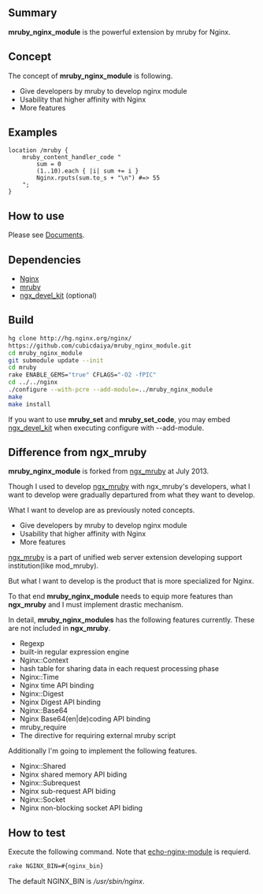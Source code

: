 ## Summary

**mruby_nginx_module** is the powerful extension by mruby for Nginx.

## Concept

The concept of **mruby_nginx_module** is following.

 * Give developers by mruby to develop nginx module
 * Usability that higher affinity with Nginx
 * More features

## Examples

```nginx
location /mruby {
    mruby_content_handler_code "
        sum = 0
        (1..10).each { |i| sum += i }
        Nginx.rputs(sum.to_s + "\n") #=> 55
    ";
}
```

## How to use

Please see [Documents](http://cubicdaiya.github.io/mruby_nginx_module/).

## Dependencies

  - [Nginx](http://nginx.org/)
  - [mruby](https://github.com/mruby/mruby)
  - [ngx_devel_kit](https://github.com/simpl/ngx_devel_kit) (optional)

## Build

```sh
hg clone http://hg.nginx.org/nginx/
https://github.com/cubicdaiya/mruby_nginx_module.git
cd mruby_nginx_module
git submodule update --init
cd mruby
rake ENABLE_GEMS="true" CFLAGS="-O2 -fPIC"
cd ../../nginx
./configure --with-pcre --add-module=../mruby_nginx_module
make
make install
```

If you want to use **mruby_set** and **mruby_set_code**, you may embed [ngx_devel_kit](https://github.com/simpl/ngx_devel_kit) when executing configure with --add-module.


## Difference from ngx_mruby

**mruby_nginx_module** is forked from [ngx_mruby](https://github.com/matsumoto-r/ngx_mruby) at July 2013.


Though I used to develop [ngx_mruby](https://github.com/matsumoto-r/ngx_mruby) with ngx_mruby's developers,
what I want to develop were gradually departured from what they want to develop.

What I want to develop are as previously noted concepts.

 * Give developers by mruby to develop nginx module
 * Usability that higher affinity with Nginx
 * More features

[ngx_mruby](https://github.com/matsumoto-r/ngx_mruby) is a part of unified web server extension developing support institution(like mod_mruby).


But what I want to develop is the product that is more specialized for Nginx. 


To that end **mruby_nginx_module** needs to equip more features than **ngx_mruby** and I must implement drastic mechanism.

In detail, **mruby_nginx_modules** has the following features currently. These are not included in **ngx_mruby**.

 * Regexp
  * built-in regular expression engine
 * Nginx::Context
  * hash table for sharing data in each request processing phase
 * Nginx::Time
  * Nginx time API binding 
 * Nginx::Digest
  * Nginx Digest API binding 
 * Nginx::Base64
  * Nginx Base64(en|de)coding API binding 
 * mruby_require
  * The directive for requiring external mruby script

Additionally I'm going to implement the following features.

 * Nginx::Shared
  * Nginx shared memory API biding
 * Nginx::Subrequest
  * Nginx sub-request API biding
 * Nginx::Socket
  * Nginx non-blocking socket API biding

## How to test

Execute the following command. Note that [echo-nginx-module](https://github.com/agentzh/echo-nginx-module) is requierd.

```sh
rake NGINX_BIN=#{nginx_bin}
```

The default NGINX_BIN is */usr/sbin/nginx*.
